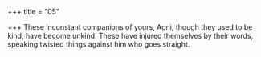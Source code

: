 +++
title = "05"

+++
These inconstant companions of yours, Agni, though they used to be  kind, have become unkind.
These have injured themselves by their words, speaking twisted things  against him who goes straight.